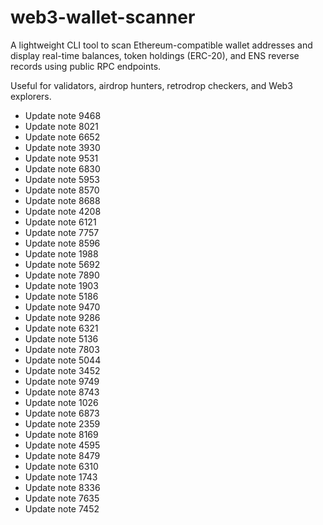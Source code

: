 # web3-wallet-scanner

A lightweight CLI tool to scan Ethereum-compatible wallet addresses and display real-time balances, token holdings (ERC-20), and ENS reverse records using public RPC endpoints.

Useful for validators, airdrop hunters, retrodrop checkers, and Web3 explorers.
- Update note 9468
- Update note 8021
- Update note 6652
- Update note 3930
- Update note 9531
- Update note 6830
- Update note 5953
- Update note 8570
- Update note 8688
- Update note 4208
- Update note 6121
- Update note 7757
- Update note 8596
- Update note 1988
- Update note 5692
- Update note 7890
- Update note 1903
- Update note 5186
- Update note 9470
- Update note 9286
- Update note 6321
- Update note 5136
- Update note 7803
- Update note 5044
- Update note 3452
- Update note 9749
- Update note 8743
- Update note 1026
- Update note 6873
- Update note 2359
- Update note 8169
- Update note 4595
- Update note 8479
- Update note 6310
- Update note 1743
- Update note 8336
- Update note 7635
- Update note 7452
